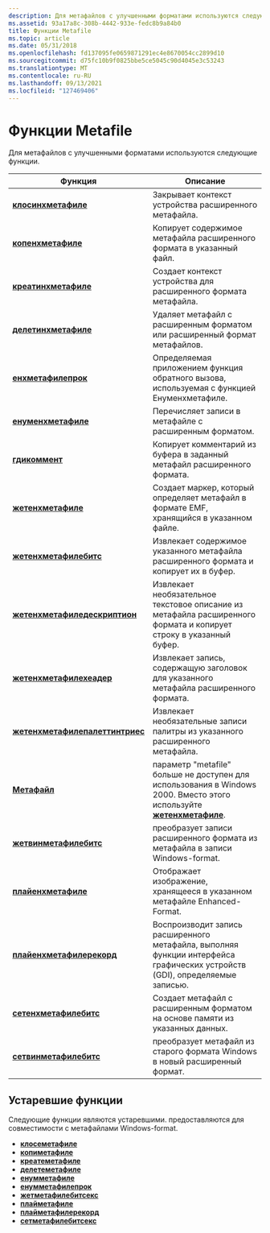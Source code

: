 ```yaml
---
description: Для метафайлов с улучшенными форматами используются следующие функции.
ms.assetid: 93a17a8c-308b-4442-933e-fedc8b9a84b0
title: Функции Metafile
ms.topic: article
ms.date: 05/31/2018
ms.openlocfilehash: fd137095fe0659871291ec4e8670054cc2899d10
ms.sourcegitcommit: d75fc10b9f0825bbe5ce5045c90d4045e3c53243
ms.translationtype: MT
ms.contentlocale: ru-RU
ms.lasthandoff: 09/13/2021
ms.locfileid: "127469406"
---
```

# <a name="metafile-functions"></a>Функции Metafile

Для метафайлов с улучшенными форматами используются следующие функции.



| Функция                                                             | Описание                                                                                                            |
|----------------------------------------------------------------------|------------------------------------------------------------------------------------------------------------------------|
| [**клосинхметафиле**](/windows/desktop/api/Wingdi/nf-wingdi-closeenhmetafile)                         | Закрывает контекст устройства расширенного метафайла.                                                                            |
| [**копенхметафиле**](/windows/desktop/api/Wingdi/nf-wingdi-copyenhmetafilea)                           | Копирует содержимое метафайла расширенного формата в указанный файл.                                                |
| [**креатинхметафиле**](/windows/desktop/api/Wingdi/nf-wingdi-createenhmetafilea)                       | Создает контекст устройства для расширенного формата метафайла.                                                              |
| [**делетинхметафиле**](/windows/desktop/api/Wingdi/nf-wingdi-deleteenhmetafile)                       | Удаляет метафайл с расширенным форматом или расширенный формат метафайлов.                                             |
| [**енхметафилепрок**](/windows/win32/api/wingdi/nc-wingdi-enhmfenumproc)                           | Определяемая приложением функция обратного вызова, используемая с функцией Енуменхметафиле.                                       |
| [**енуменхметафиле**](/windows/desktop/api/Wingdi/nf-wingdi-enumenhmetafile)                           | Перечисляет записи в метафайле с расширенным форматом.                                                             |
| [**гдикоммент**](/windows/desktop/api/Wingdi/nf-wingdi-gdicomment)                                     | Копирует комментарий из буфера в заданный метафайл расширенного формата.                                              |
| [**жетенхметафиле**](/windows/desktop/api/WinGdi/nf-wingdi-getenhmetafilea)                             | Создает маркер, который определяет метафайл в формате EMF, хранящийся в указанном файле.                            |
| [**жетенхметафилебитс**](/windows/desktop/api/Wingdi/nf-wingdi-getenhmetafilebits)                     | Извлекает содержимое указанного метафайла расширенного формата и копирует их в буфер.                        |
| [**жетенхметафиледескриптион**](/windows/desktop/api/Wingdi/nf-wingdi-getenhmetafiledescriptiona)       | Извлекает необязательное текстовое описание из метафайла расширенного формата и копирует строку в указанный буфер. |
| [**жетенхметафилехеадер**](/windows/desktop/api/Wingdi/nf-wingdi-getenhmetafileheader)                 | Извлекает запись, содержащую заголовок для указанного метафайла расширенного формата.                                 |
| [**жетенхметафилепалеттинтриес**](/windows/desktop/api/Wingdi/nf-wingdi-getenhmetafilepaletteentries) | Извлекает необязательные записи палитры из указанного расширенного метафайла.                                               |
| [**Метафайл**](/windows/desktop/api/Wingdi/nf-wingdi-getmetafilea)                                   | параметр "metafile" больше не доступен для использования в Windows 2000. Вместо этого используйте [**жетенхметафиле**](/windows/desktop/api/WinGdi/nf-wingdi-getenhmetafilea).  |
| [**жетвинметафилебитс**](/windows/desktop/api/Wingdi/nf-wingdi-getwinmetafilebits)                     | преобразует записи расширенного формата из метафайла в записи Windows-format.                                      |
| [**плайенхметафиле**](/windows/desktop/api/Wingdi/nf-wingdi-playenhmetafile)                           | Отображает изображение, хранящееся в указанном метафайле Enhanced-Format.                                                 |
| [**плайенхметафилерекорд**](/windows/desktop/api/Wingdi/nf-wingdi-playenhmetafilerecord)               | Воспроизводит запись расширенного метафайла, выполняя функции интерфейса графических устройств (GDI), определяемые записью. |
| [**сетенхметафилебитс**](/windows/desktop/api/Wingdi/nf-wingdi-setenhmetafilebits)                     | Создает метафайл с расширенным форматом на основе памяти из указанных данных.                                               |
| [**сетвинметафилебитс**](/windows/desktop/api/Wingdi/nf-wingdi-setwinmetafilebits)                     | преобразует метафайл из старого формата Windows в новый расширенный формат.                                          |



 

## <a name="obsolete-functions"></a>Устаревшие функции

Следующие функции являются устаревшими. предоставляются для совместимости с метафайлами Windows-format.

-   [**клосеметафиле**](/windows/desktop/api/Wingdi/nf-wingdi-closemetafile)
-   [**копиметафиле**](/windows/desktop/api/Wingdi/nf-wingdi-copymetafilea)
-   [**креатеметафиле**](/windows/desktop/api/Wingdi/nf-wingdi-createmetafilea)
-   [**делетеметафиле**](/windows/desktop/api/Wingdi/nf-wingdi-deletemetafile)
-   [**енумметафиле**](/windows/desktop/api/Wingdi/nf-wingdi-enummetafile)
-   [**енумметафилепрок**](/windows/win32/api/wingdi/nc-wingdi-mfenumproc)
-   [**жетметафилебитсекс**](/windows/desktop/api/Wingdi/nf-wingdi-getmetafilebitsex)
-   [**плайметафиле**](/windows/desktop/api/Wingdi/nf-wingdi-playmetafile)
-   [**плайметафилерекорд**](/windows/desktop/api/Wingdi/nf-wingdi-playmetafilerecord)
-   [**сетметафилебитсекс**](/windows/desktop/api/Wingdi/nf-wingdi-setmetafilebitsex)

 

 
